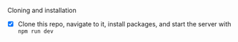 Cloning and installation

- [x] Clone this repo, navigate to it, install packages, and start the server with `npm run dev`

